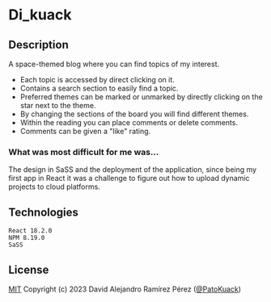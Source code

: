 # Di_kuack

## Description
A space-themed blog where you can find topics of my interest.

- Each topic is accessed by direct clicking on it.
- Contains a search section to easily find a topic.
- Preferred themes can be marked or unmarked by directly clicking on the star next to the theme.
- By changing the sections of the board you will find different themes.
- Within the reading you can place comments or delete comments.
- Comments can be given a "like" rating.

### What was most difficult for me was...
The design in SaSS and the deployment of the application, since being my first app in React it was a challenge to figure out how to upload dynamic projects to cloud platforms.


## Technologies
    React 18.2.0
    NPM 8.19.0
    SaSS

## License
[MIT](https://choosealicense.com/licenses/mit/) Copyright (c) 2023 David Alejandro Ramírez Pérez ([@PatoKuack](https://github.com/PatoKuack))